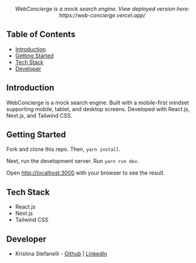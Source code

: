<p align="center" style="font-style:italic">
WebConcierge is a mock search engine. View deployed version here: https://web-concierge.vercel.app/
</p>

## Table of Contents

- [Introduction](#introduction)
- [Getting Started](#getting-started)
- [Tech Stack](#tech-stack)
- [Developer](#developer)

## Introduction

WebConcierge is a mock search engine. Built with a mobile-first mindset supporting mobile, tablet, and desktop screens. Developed with React.js, Next.js, and Tailwind CSS.
## Getting Started

Fork and clone this repo. Then, `yarn install`.

Next, run the development server. Run `yarn run dev`.

Open [http://localhost:3000](http://localhost:3000) with your browser to see the result.

## Tech Stack

- React.js
- Next.js
- Tailwind CSS

## Developer

- Kristina Stefanelli - [Github](https://github.com/kstefanelli) | [LinkedIn](https://www.linkedin.com/in/kristinastefanelli/)